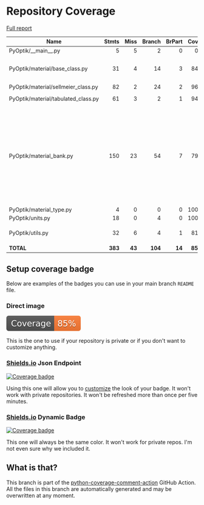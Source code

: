 # Repository Coverage

[Full report](https://htmlpreview.github.io/?https://github.com/MartinPdeS/PyOptik/blob/python-coverage-comment-action-data/htmlcov/index.html)

| Name                                 |    Stmts |     Miss |   Branch |   BrPart |   Cover |   Missing |
|------------------------------------- | -------: | -------: | -------: | -------: | ------: | --------: |
| PyOptik/\_\_main\_\_.py              |        5 |        5 |        2 |        0 |      0% |       1-7 |
| PyOptik/material/base\_class.py      |       31 |        4 |       14 |        3 |     84% |16, 29, 40, 56->exit, 83 |
| PyOptik/material/sellmeier\_class.py |       82 |        2 |       24 |        2 |     96% |   87, 165 |
| PyOptik/material/tabulated\_class.py |       61 |        3 |        2 |        1 |     94% | 70, 83-84 |
| PyOptik/material\_bank.py            |      150 |       23 |       54 |        7 |     79% |126, 270->273, 275->exit, 331-364, 405->409, 411->415, 415->419, 460->464 |
| PyOptik/material\_type.py            |        4 |        0 |        0 |        0 |    100% |           |
| PyOptik/units.py                     |       18 |        0 |        4 |        0 |    100% |           |
| PyOptik/utils.py                     |       32 |        6 |        4 |        1 |     81% |22-23, 39-40, 42-43 |
|                            **TOTAL** |  **383** |   **43** |  **104** |   **14** | **85%** |           |


## Setup coverage badge

Below are examples of the badges you can use in your main branch `README` file.

### Direct image

[![Coverage badge](https://raw.githubusercontent.com/MartinPdeS/PyOptik/python-coverage-comment-action-data/badge.svg)](https://htmlpreview.github.io/?https://github.com/MartinPdeS/PyOptik/blob/python-coverage-comment-action-data/htmlcov/index.html)

This is the one to use if your repository is private or if you don't want to customize anything.

### [Shields.io](https://shields.io) Json Endpoint

[![Coverage badge](https://img.shields.io/endpoint?url=https://raw.githubusercontent.com/MartinPdeS/PyOptik/python-coverage-comment-action-data/endpoint.json)](https://htmlpreview.github.io/?https://github.com/MartinPdeS/PyOptik/blob/python-coverage-comment-action-data/htmlcov/index.html)

Using this one will allow you to [customize](https://shields.io/endpoint) the look of your badge.
It won't work with private repositories. It won't be refreshed more than once per five minutes.

### [Shields.io](https://shields.io) Dynamic Badge

[![Coverage badge](https://img.shields.io/badge/dynamic/json?color=brightgreen&label=coverage&query=%24.message&url=https%3A%2F%2Fraw.githubusercontent.com%2FMartinPdeS%2FPyOptik%2Fpython-coverage-comment-action-data%2Fendpoint.json)](https://htmlpreview.github.io/?https://github.com/MartinPdeS/PyOptik/blob/python-coverage-comment-action-data/htmlcov/index.html)

This one will always be the same color. It won't work for private repos. I'm not even sure why we included it.

## What is that?

This branch is part of the
[python-coverage-comment-action](https://github.com/marketplace/actions/python-coverage-comment)
GitHub Action. All the files in this branch are automatically generated and may be
overwritten at any moment.